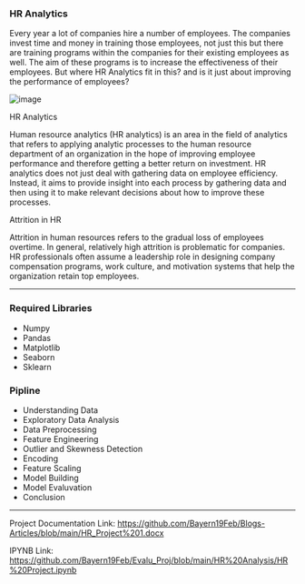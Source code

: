 ### HR Analytics

Every year a lot of companies hire a number of employees. The companies invest time and money in training those employees, not just this but there are training programs within the companies for their existing employees as well. The aim of these programs is to increase the effectiveness of their employees. But where HR Analytics fit in this? and is it just about improving the performance of employees?

![image](https://user-images.githubusercontent.com/65072142/138544048-9b26ab3f-7ee2-415e-829c-981d2546e55d.png)


HR Analytics

Human resource analytics (HR analytics) is an area in the field of analytics that refers to applying analytic processes to the human resource department of an organization in the hope of improving employee performance and therefore getting a better return on investment. HR analytics does not just deal with gathering data on employee efficiency. Instead, it aims to provide insight into each process by gathering data and then using it to make relevant decisions about how to improve these processes.


Attrition in HR

Attrition in human resources refers to the gradual loss of employees overtime. In general, relatively high attrition is problematic for companies. HR professionals often assume a leadership role in designing company compensation programs, work culture, and motivation systems that help the organization retain top employees.

---------------------------------------------------------------------------------------------------------------------------------------------------------------------------

### Required Libraries

* Numpy
* Pandas 
* Matplotlib
* Seaborn
* Sklearn

### Pipline

* Understanding Data
* Exploratory Data Analysis
* Data Preprocessing
* Feature Engineering
* Outlier and Skewness Detection
* Encoding
* Feature Scaling
* Model Building
* Model Evaluvation
* Conclusion

-------------------------------------------------------------------------------------------------------------------------------------------------------------------------

Project Documentation Link: https://github.com/Bayern19Feb/Blogs-Articles/blob/main/HR_Project%201.docx

IPYNB Link: https://github.com/Bayern19Feb/Evalu_Proj/blob/main/HR%20Analysis/HR%20Project.ipynb
